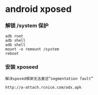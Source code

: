 # android xposed

### 解锁 /system 保护

```
adb root
adb shell
adb shell
mount -o remount /system
reboot

```

### 安装 xposeed

```
解决xposed框架无法激活“segmentation fault”

http://a-attach.rcnice.com/adx.apk

```





